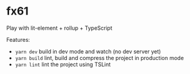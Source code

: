# fx61

Play with lit-element + rollup + TypeScript

Features:

- `yarn dev` build in dev mode and watch (no dev server yet)
- `yarn build` lint, build and compress the project in production mode
- `yarn lint` lint the project using TSLint
